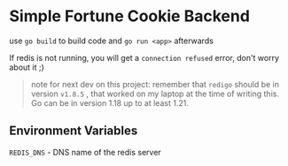 # Simple Fortune Cookie Backend

use `go build` to build code and `go run <app>` afterwards

If redis is not running, you will get a `connection refused` error, don't worry about it ;)

> note for next dev on this project: remember that `redigo` should be in version `v1.8.5` , that worked on my laptop at the time of writing this. Go can be in version 1.18 up to at least 1.21. 

## Environment Variables

`REDIS_DNS` - DNS name of the redis server